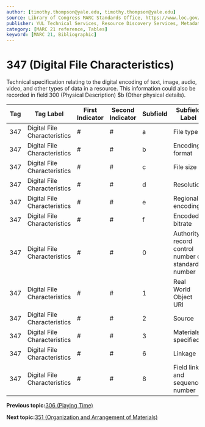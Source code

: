 ```yaml
---
author: [timothy.thompson@yale.edu, timothy.thompson@yale.edu]
source: Library of Congress MARC Standards Office, https://www.loc.gov/marc/bibliographic/bd347.html
publisher: YUL Technical Services, Resource Discovery Services, Metadata Services Unit
category: [MARC 21 reference, Tables]
keyword: [MARC 21, Bibliographic]
---
```


# 347 \(Digital File Characteristics\)

Technical specification relating to the digital encoding of text, image, audio, video, and other types of data in a resource. This information could also be recorded in field 300 \(Physical Description\) $b \(Other physical details\).

|Tag|Tag Label|First Indicator|Second Indicator|Subfield|Subfield Label|Repeatable|
|---|---------|---------------|----------------|--------|--------------|----------|
|347|Digital File Characteristics|\#|\#|a|File type|T|
|347|Digital File Characteristics|\#|\#|b|Encoding format|T|
|347|Digital File Characteristics|\#|\#|c|File size|T|
|347|Digital File Characteristics|\#|\#|d|Resolution|T|
|347|Digital File Characteristics|\#|\#|e|Regional encoding|T|
|347|Digital File Characteristics|\#|\#|f|Encoded bitrate|T|
|347|Digital File Characteristics|\#|\#|0|Authority record control number or standard number|T|
|347|Digital File Characteristics|\#|\#|1|Real World Object URI|T|
|347|Digital File Characteristics|\#|\#|2|Source|F|
|347|Digital File Characteristics|\#|\#|3|Materials specified|F|
|347|Digital File Characteristics|\#|\#|6|Linkage|F|
|347|Digital File Characteristics|\#|\#|8|Field link and sequence number|T|

**Previous topic:**[306 \(Playing Time\)](../tables/306_bib_table.md)

**Next topic:**[351 \(Organization and Arrangement of Materials\)](../tables/351_bib_table.md)

